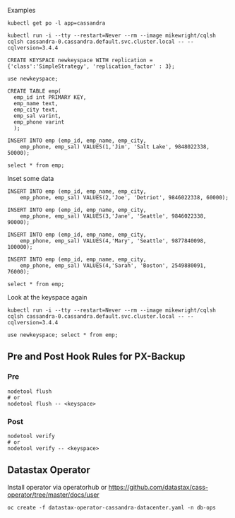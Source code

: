 Examples 

```
kubectl get po -l app=cassandra

kubectl run -i --tty --restart=Never --rm --image mikewright/cqlsh cqlsh cassandra-0.cassandra.default.svc.cluster.local -- --cqlversion=3.4.4

CREATE KEYSPACE newkeyspace WITH replication = {'class':'SimpleStrategy', 'replication_factor' : 3};

use newkeyspace;

CREATE TABLE emp(
  emp_id int PRIMARY KEY,
  emp_name text,
  emp_city text,
  emp_sal varint,
  emp_phone varint
  );

INSERT INTO emp (emp_id, emp_name, emp_city,
    emp_phone, emp_sal) VALUES(1,'Jim', 'Salt Lake', 9848022338, 50000);
    
select * from emp;
```

Inset some data
```
INSERT INTO emp (emp_id, emp_name, emp_city,
    emp_phone, emp_sal) VALUES(2,'Joe', 'Detriot', 9846022338, 60000);
    
INSERT INTO emp (emp_id, emp_name, emp_city,
    emp_phone, emp_sal) VALUES(3,'Jane', 'Seattle', 9846022338, 90000);
    
INSERT INTO emp (emp_id, emp_name, emp_city,
    emp_phone, emp_sal) VALUES(4,'Mary', 'Seattle', 9877840098, 100000);

INSERT INTO emp (emp_id, emp_name, emp_city,
    emp_phone, emp_sal) VALUES(4,'Sarah', 'Boston', 2549880091, 76000);

select * from emp;
```

Look at the keyspace again
```
kubectl run -i --tty --restart=Never --rm --image mikewright/cqlsh cqlsh cassandra-0.cassandra.default.svc.cluster.local -- --cqlversion=3.4.4

use newkeyspace; select * from emp;
```

## Pre and Post Hook Rules for PX-Backup

### Pre
```
nodetool flush
# or
nodetool flush -- <keyspace>
```

### Post
```
nodetool verify
# or 
nodetool verify -- <keyspace>
```

## Datastax Operator

Install operator via operatorhub or https://github.com/datastax/cass-operator/tree/master/docs/user 

`oc create -f datastax-operator-cassandra-datacenter.yaml -n db-ops`
